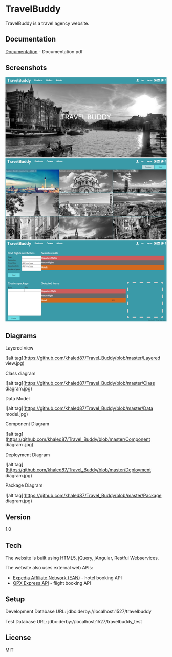 TravelBuddy
============
TravelBuddy is a travel agency website.

Documentation
-------------

[Documentation] - Documentation pdf

Screenshots
-----------
![alt tag](https://github.com/khaled87/Travel_Buddy/blob/master/screenshot-1-home.png)
![alt tag](https://github.com/khaled87/Travel_Buddy/blob/master/screenshot-2-product.png)
![alt tag](https://github.com/khaled87/Travel_Buddy/blob/master/screenshot-3-admin.png)

Diagrams
--------
Layered view

![alt tag](https://github.com/khaled87/Travel_Buddy/blob/master/Layered view.jpg)

Class diagram

![alt tag](https://github.com/khaled87/Travel_Buddy/blob/master/Class diagram.jpg)

Data Model

![alt tag](https://github.com/khaled87/Travel_Buddy/blob/master/Data model.jpg)

Component Diagram

![alt tag](https://github.com/khaled87/Travel_Buddy/blob/master/Component diagram .jpg)

Deployment Diagram

![alt tag](https://github.com/khaled87/Travel_Buddy/blob/master/Deployment diagram.jpg)

Package Diagram

![alt tag](https://github.com/khaled87/Travel_Buddy/blob/master/Package diagram.jpg)

Version
-------
1.0

Tech
----
The website is built using HTML5, jQuery, jAngular, Restful Webservices.

The website also uses external web APIs:
- [Expedia Affiliate Network (EAN)] - hotel booking API
- [QPX Express API] - flight booking API

Setup
-----
Development Database URL: jdbc:derby://localhost:1527/travelbuddy

Test Database URL: jdbc:derby://localhost:1527/travelbuddy_test

License
--
MIT

[Expedia Affiliate Network (EAN)]:http://developer.ean.com/
[QPX Express API]:https://developers.google.com/qpx-express/
[Documentation]:https://github.com/khaled87/Travel_Buddy/blob/master/FinalDocument.pdf